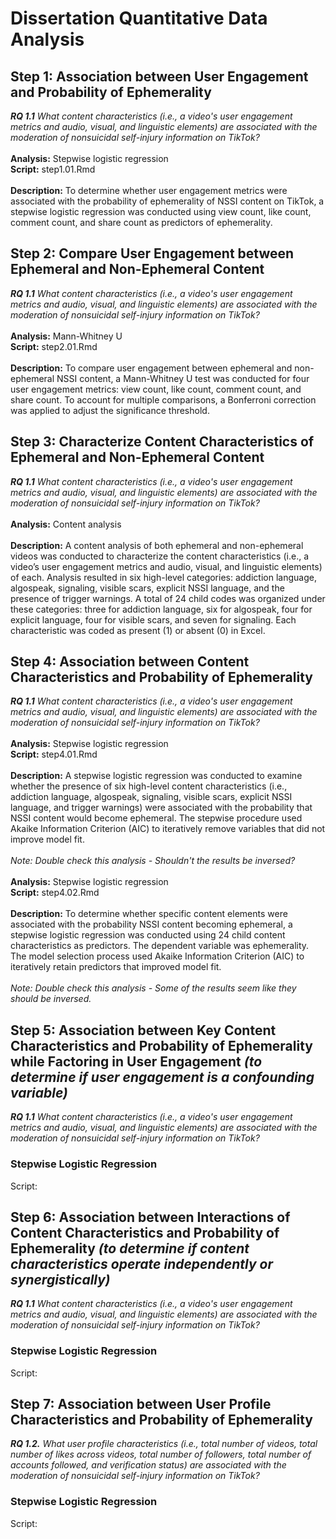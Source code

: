# Dissertation Quantitative Data Analysis

## Step 1: Association between User Engagement and Probability of Ephemerality 
_**RQ 1.1** What content characteristics (i.e., a video's user engagement metrics and audio, visual, and linguistic elements) are associated with the moderation of nonsuicidal self-injury information on TikTok?_
<br/>
<br/> 
**Analysis:** Stepwise logistic regression
<br/>
**Script:** step1.01.Rmd
<br/>
<br/>
**Description:** To determine whether user engagement metrics were associated with the probability of ephemerality of NSSI content on TikTok, a stepwise logistic regression was conducted using view count, like count, comment count, and share count as predictors of ephemerality. 

## Step 2: Compare User Engagement between Ephemeral and Non-Ephemeral Content
_**RQ 1.1** What content characteristics (i.e., a video's user engagement metrics and audio, visual, and linguistic elements) are associated with the moderation of nonsuicidal self-injury information on TikTok?_
<br/>
<br/>
**Analysis:** Mann-Whitney U
<br/>
**Script:** step2.01.Rmd
<br/>
<br/>
**Description:** To compare user engagement between ephemeral and non-ephemeral NSSI content, a Mann-Whitney U test was conducted for four user engagement metrics: view count, like count, comment count, and share count. To account for multiple comparisons, a Bonferroni correction was applied to adjust the significance threshold.
 

## Step 3: Characterize Content Characteristics of Ephemeral and Non-Ephemeral Content
_**RQ 1.1** What content characteristics (i.e., a video's user engagement metrics and audio, visual, and linguistic elements) are associated with the moderation of nonsuicidal self-injury information on TikTok?_
<br/>
<br/>
**Analysis:** Content analysis
<br/>
<br/>
**Description:** A content analysis of both ephemeral and non-ephemeral videos was conducted to characterize the content characteristics (i.e., a video’s user engagement metrics and audio, visual, and linguistic elements) of each. Analysis resulted in six high-level categories: addiction language, algospeak, signaling, visible scars, explicit NSSI language, and the presence of trigger warnings. A total of 24 child codes was organized under these categories: three for addiction language, six for algospeak, four for explicit language, four for visible scars, and seven for signaling. Each characteristic was coded as present (1) or absent (0) in Excel.


## Step 4: Association between Content Characteristics and Probability of Ephemerality
_**RQ 1.1** What content characteristics (i.e., a video's user engagement metrics and audio, visual, and linguistic elements) are associated with the moderation of nonsuicidal self-injury information on TikTok?_
<br/>
<br/>
**Analysis:** Stepwise logistic regression
<br/>
**Script:** step4.01.Rmd
<br/>
<br/>
**Description:** A stepwise logistic regression was conducted to examine whether the presence of six high-level content characteristics (i.e., addiction language, algospeak, signaling, visible scars, explicit NSSI language, and trigger warnings) were associated with the probability that NSSI content would become ephemeral. The stepwise procedure used Akaike Information Criterion (AIC) to iteratively remove variables that did not improve model fit.
<br/>
<br/>
_Note: Double check this analysis - Shouldn't the results be inversed?_
<br/>
<br/>
**Analysis:** Stepwise logistic regression
<br/>
**Script:** step4.02.Rmd
<br/>
<br/>
**Description:** To determine whether specific content elements were associated with the probability NSSI content becoming ephemeral, a stepwise logistic regression was conducted using 24 child content characteristics as predictors. The dependent variable was ephemerality. The model selection process used Akaike Information Criterion (AIC) to iteratively retain predictors that improved model fit.
<br/>
<br/>
_Note: Double check this analysis - Some of the results seem like they should be inversed._


## Step 5: Association between Key Content Characteristics and Probability of Ephemerality while Factoring in User Engagement _(to determine if user engagement is a confounding variable)_
_**RQ 1.1** What content characteristics (i.e., a video's user engagement metrics and audio, visual, and linguistic elements) are associated with the moderation of nonsuicidal self-injury information on TikTok?_
### Stepwise Logistic Regression
Script:

## Step 6: Association between Interactions of Content Characteristics and Probability of Ephemerality _(to determine if content characteristics operate independently or synergistically)_
_**RQ 1.1** What content characteristics (i.e., a video's user engagement metrics and audio, visual, and linguistic elements) are associated with the moderation of nonsuicidal self-injury information on TikTok?_
### Stepwise Logistic Regression
Script: 

## Step 7: Association between User Profile Characteristics and Probability of Ephemerality
_**RQ 1.2.** What user profile characteristics (i.e., total number of videos, total number of likes across videos, total number of followers, total number of accounts followed, and verification status) are associated with the moderation of nonsuicidal self-injury information on TikTok?_
### Stepwise Logistic Regression
Script: 
